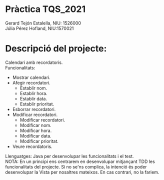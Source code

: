 # Pràctica TQS_2021  
Gerard Tejón Estalella, NIU: 1526000  
Júlia Pérez Hofland, NIU:1570021  

# Descripció del projecte:  
Calendari amb recordatoris.  
Funcionalitats: 
- Mostrar calendari. 
- Afegir recordatori.  
  - Establir nom.  
  - Establir hora.  
  - Establir data.  
  - Establir prioritat.  
- Esborrar recordatori.  
- Modificar recordatori.  
  - Modificar recordatori.  
  - Modificar nom.  
  - Modificar hora.  
  - Modificar data.  
  - Modificar prioritat.  
- Veure recordatoris.  

Llenguatges: Java per desenvolupar les funcionalitats i el test.  
NOTA: En un principi ens centrarem en desenvolupar mitjançant TDD les funcionalitats del projecte. Si no se'ns complica, la intenció és poder desenvolupar la Vista per nosaltres mateixos. En cas contrari, no la fariem.






